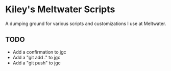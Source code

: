 # Kiley's Meltwater Scripts
A dumping ground for various scripts and customizations I use at Meltwater.

## TODO
- Add a confirmation to jgc
- Add a "git add ." to jgc
- Add a "git push" to jgc
